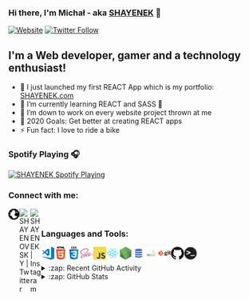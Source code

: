 ### Hi there, I'm Michał - aka [SHAYENEK][website] 👋

[![Website](https://img.shields.io/website?label=shayenek.com&style=for-the-badge&url=https%3A%2F%2Fshayenek.com)](https://shayenek.com)
[![Twitter Follow](https://img.shields.io/twitter/follow/SHAYENOVSKY?color=1DA1F2&logo=twitter&style=for-the-badge)](https://twitter.com/intent/follow?original_referer=https%3A%2F%2Fgithub.com%2FSHAYENOVSKY&screen_name=SHAYENOVSKY)

## I'm a Web developer, gamer and a technology enthusiast!

- 🔭 I just launched my first REACT App which is my portfolio: [SHAYENEK.com][website]
- 🌱 I’m currently learning REACT and SASS 🤣
- 💪 I’m down to work on every website project thrown at me
- 🥅 2020 Goals: Get better at creating REACT apps 
- ⚡ Fun fact: I love to ride a bike

### Spotify Playing 🎧

[<img src="https://now-playing-shayenek.vercel.app/api/spotify-playing" alt="SHAYENEK Spotify Playing" width="350" />](https://open.spotify.com/user/1192033149)

### Connect with me:

[<img align="left" alt="SHAYENEK.com" width="22px" src="https://raw.githubusercontent.com/iconic/open-iconic/master/svg/globe.svg" />][website]
[<img align="left" alt="SHAYENOVSKY | Twitter" width="22px" src="https://cdn.jsdelivr.net/npm/simple-icons@v3/icons/twitter.svg" />][twitter]
[<img align="left" alt="SHAYENEK | Instagram" width="22px" src="https://cdn.jsdelivr.net/npm/simple-icons@v3/icons/instagram.svg" />][instagram]

<br />

### Languages and Tools:

[<img align="left" alt="Visual Studio Code" width="26px" src="https://raw.githubusercontent.com/github/explore/80688e429a7d4ef2fca1e82350fe8e3517d3494d/topics/visual-studio-code/visual-studio-code.png" />][website]
[<img align="left" alt="HTML5" width="26px" src="https://raw.githubusercontent.com/github/explore/80688e429a7d4ef2fca1e82350fe8e3517d3494d/topics/html/html.png" />][website]
[<img align="left" alt="CSS3" width="26px" src="https://raw.githubusercontent.com/github/explore/80688e429a7d4ef2fca1e82350fe8e3517d3494d/topics/css/css.png" />][website]
[<img align="left" alt="Sass" width="26px" src="https://raw.githubusercontent.com/github/explore/80688e429a7d4ef2fca1e82350fe8e3517d3494d/topics/sass/sass.png" />][website]
[<img align="left" alt="JavaScript" width="26px" src="https://raw.githubusercontent.com/github/explore/80688e429a7d4ef2fca1e82350fe8e3517d3494d/topics/javascript/javascript.png" />][website]
[<img align="left" alt="React" width="26px" src="https://raw.githubusercontent.com/github/explore/80688e429a7d4ef2fca1e82350fe8e3517d3494d/topics/react/react.png" />][website]
[<img align="left" alt="Node.js" width="26px" src="https://raw.githubusercontent.com/github/explore/80688e429a7d4ef2fca1e82350fe8e3517d3494d/topics/nodejs/nodejs.png" />][website]
[<img align="left" alt="SQL" width="26px" src="https://raw.githubusercontent.com/github/explore/80688e429a7d4ef2fca1e82350fe8e3517d3494d/topics/sql/sql.png" />][website]
[<img align="left" alt="MySQL" width="26px" src="https://raw.githubusercontent.com/github/explore/80688e429a7d4ef2fca1e82350fe8e3517d3494d/topics/mysql/mysql.png" />][website]
[<img align="left" alt="Git" width="26px" src="https://raw.githubusercontent.com/github/explore/80688e429a7d4ef2fca1e82350fe8e3517d3494d/topics/git/git.png" />][website]
[<img align="left" alt="GitHub" width="26px" src="https://raw.githubusercontent.com/github/explore/78df643247d429f6cc873026c0622819ad797942/topics/github/github.png" />][website]
[<img align="left" alt="Terminal" width="26px" src="https://raw.githubusercontent.com/github/explore/80688e429a7d4ef2fca1e82350fe8e3517d3494d/topics/terminal/terminal.png" />][website]

<br />
<br />


<details>
  <summary>:zap: Recent GitHub Activity</summary>
  
<!--START_SECTION:activity-->
1. 💪 Opened PR [#259](https://github.com/florinpop17/app-ideas/pull/259) in [florinpop17/app-ideas](https://github.com/florinpop17/app-ideas)
2. 🎉 Merged PR [#13](https://github.com/shayenek/shayenek/pull/13) in [shayenek/shayenek](https://github.com/shayenek/shayenek)
3. 💪 Opened PR [#13](https://github.com/shayenek/shayenek/pull/13) in [shayenek/shayenek](https://github.com/shayenek/shayenek)
4. 🎉 Merged PR [#12](https://github.com/shayenek/shayenek/pull/12) in [shayenek/shayenek](https://github.com/shayenek/shayenek)
5. 💪 Opened PR [#12](https://github.com/shayenek/shayenek/pull/12) in [shayenek/shayenek](https://github.com/shayenek/shayenek)
<!--END_SECTION:activity-->

</details>

<details>
  <summary>:zap: GitHub Stats</summary>

  <img align="left" alt="shayenek's GitHub Stats" src="https://github-readme-stats.shayenek.vercel.app/api?username=shayenek&show_icons=true&hide_border=true" />

</details>

[website]: https://shayenek.com
[twitter]: https://twitter.com/shayenovsky
[instagram]: https://instagram.com/shayenek
